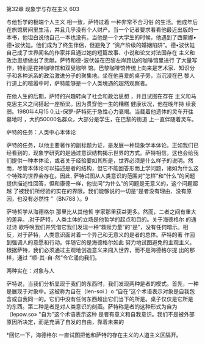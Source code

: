 第32章 现象学与存在主义 603

与他哲学的极端个人主义 相一致，萨特过着 一种非常不合习俗 的生活。他成年后在旅馆房间里生活，并且几乎没有个人财产。当一个记者要求看看他最近出版的一本书，他坦白说他自己一本也没有。当他是一个大学生的时候，他遇到了西蒙娜•德•波伏娃。他们成为了终生伴侣，但避免了 “资产阶级的婚姻陷阱”。德•波伏娃自己成了世界闻名的作家并且通过她的短篇故事、小说和论文对法国存在 主义和政治思想做出了贡献。萨特和德-波伏娃在巴黎左岸路边的咖啡馆里进行 了大量写作，特别是花神咖啡馆和双叟咖啡 馆。巴黎咖啡馆传统上向来是艺术家、知识分子和各种派系的政治激进分子的聚集地。坐在他喜爱的桌子旁，当沉浸在巴 黎人行道上的喧嚣中时，萨特能够是一个人类境遇的超然观察者。

在他人生的后期，萨特的兴趣转向了社会和政治思想 ，并且试图在存在 主义和马克思主义之间搭起一座桥梁。因为贯穿他一生的糟糕 健康状况，他在晚年持 续衰弱。1980年4月15 0,让-保罗-萨特死于急性心力衰竭。当载着他遗体的灵车开往墓地时 ，大约50000名群众，大部分是学生，在巴黎的街道 上一直伴随着灵车。

萨特的任务：人类中心本体论

萨特的任务，以他主要著作的副标题为证，是发展一种现象学本体论。正如我们已经看到的，现象学研究的是通过意识结构揭示世界的方式。萨特相信，这也会给我们提供一种本体论，或者关于经验要如其所是，世界必须是什么样子的说明。然而，尽管本体论可以描述是者的结构，但它不能回答形而上学问题，诸如为什么这个特殊的世界会存在。因此, 萨特试图从人类意识的范围对“怎样”和“什么”的问题提供描述性回答，但和康德一样，他说问“为什么”的问题是无意义的，这个问题超越 了被我们所经验的实在的界限。我们能够说的一切是“是者没有理由、没有原因，也没有必然性 ”（BN788 ）。9

萨特哲学从海德格尔 那里比从其他哲 学家那里获益更多。然而，二者之间有重大的差异。.对于萨特，人类主体的立场是他哲学的起点和目的。关于海德格尔 的通过诗 歌呼唤我们并凭借它我们发现一种“救赎力量”的“是”，没有任何暗示。相反，对于萨特，人类意识面对着一个异己和无意义的是者的总体。萨特的著 作回到强调人的意愿和行动。伴随它的是海德格尔如此 努力地试图避免的主观主义。根据萨特，我们必须通过主观地创造意义来闯入世界，而不是海德格尔提 出的那样，通过 “顺-其-自-然”令它涌向我们。

两种实在：对象与人

萨特说，当我们分析显现于我们的东西时，我们发现两种是者的模式。首先，一种是展现于对象中。这被称为自在（len-soi  ）o “自在”这个术语表示对象是自我包含或自我同一的。它们中没有任何东西超出它们当下的所是。桌子仅仅是它所是 的东西。第二种是者是对人类意识的刻画。萨特称是者的这种形式为自为（lepow.so»  "自为”这个术语表示这种 是者有意义和自我意识。我们不是被外部原因所决定，而是充满了自发的自由，靠着未来的

*回忆一下，海德格尔 一直试图把他和萨特的存在主义的人道主义区隔开。

